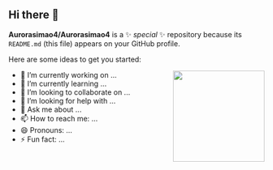 ## Hi there 👋


**Aurorasimao4/Aurorasimao4** is a ✨ _special_ ✨ repository because its `README.md` (this file) appears on your GitHub profile.

Here are some ideas to get you started:

<div>
  <img align="right" height="180em" src="https://github-readme-stats.vercel.app/api/top-langs/?username=Aurorasimao4&layout=compact&langs_count=16&theme=great-gatsby"/>
</div>

- 🔭 I’m currently working on ...
- 🌱 I’m currently learning ...
- 👯 I’m looking to collaborate on ...
- 🤔 I’m looking for help with ...
- 💬 Ask me about ...
- 📫 How to reach me: ...
- 😄 Pronouns: ...
- ⚡ Fun fact: ...
  
